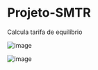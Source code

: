 # Projeto-SMTR

Calcula tarifa de equilíbrio
										
![image](https://user-images.githubusercontent.com/37255443/161453241-e8f744d8-f46b-41ab-a897-a44886156bac.png)


![image](https://user-images.githubusercontent.com/37255443/161403035-a364815b-8133-4e4e-8903-4865042263b9.png)

